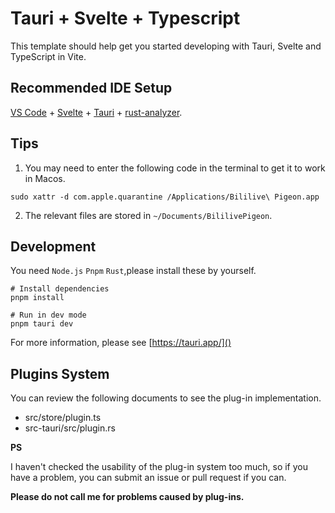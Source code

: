 # Tauri + Svelte + Typescript

This template should help get you started developing with Tauri, Svelte and TypeScript in Vite.

## Recommended IDE Setup

[VS Code](https://code.visualstudio.com/) + [Svelte](https://marketplace.visualstudio.com/items?itemName=svelte.svelte-vscode) + [Tauri](https://marketplace.visualstudio.com/items?itemName=tauri-apps.tauri-vscode) + [rust-analyzer](https://marketplace.visualstudio.com/items?itemName=rust-lang.rust-analyzer).

## Tips
1. You may need to enter the following code in the terminal to get it to work in Macos.
```
sudo xattr -d com.apple.quarantine /Applications/Bililive\ Pigeon.app
```
2. The relevant files are stored in `~/Documents/BililivePigeon`.
## Development
You need `Node.js` `Pnpm` `Rust`,please install these by yourself.
```
# Install dependencies
pnpm install

# Run in dev mode
pnpm tauri dev
```

For more information, please see [https://tauri.app/]()

## Plugins System
You can review the following documents to see the plug-in implementation.
- src/store/plugin.ts
- src-tauri/src/plugin.rs

**PS**

I haven't checked the usability of the plug-in system too much, so if you have a problem, you can submit an issue or pull request if you can.

**Please do not call me for problems caused by plug-ins.**